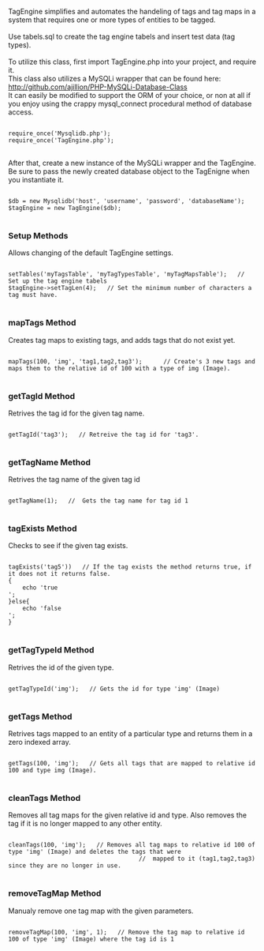 TagEngine simplifies and automates the handeling of tags and tag maps in a system that requires one or more types of entities to be tagged.<br/><br/>
Use tabels.sql to create the tag engine tabels and insert test data (tag types).<br/><br/>
To utilize this class, first import TagEngine.php into your project, and require it.<br/>
This class also utilizes a MySQLi wrapper that can be found here: <a href="http://github.com/ajillion/PHP-MySQLi-Database-Class">http://github.com/ajillion/PHP-MySQLi-Database-Class</a><br/>
It can easily be modified to support the ORM of your choice, or non at all if you enjoy using the crappy mysql_connect procedural method of database access.

<pre>
<code>
require_once('Mysqlidb.php');
require_once('TagEngine.php');
</code>
</pre>

After that, create a new instance of the MySQLi wrapper and the TagEngine.<br/>
Be sure to pass the newly created database object to the TagEnigne when you instantiate it.

<pre>
<code>
$db = new Mysqlidb('host', 'username', 'password', 'databaseName');
$tagEngine = new TagEngine($db);
</code>
</pre>

<h3> Setup Methods</h3>
<p>Allows changing of the default TagEngine settings.</p>
<pre>
<code>
<?php
$tagEngine->setTables('myTagsTable', 'myTagTypesTable', 'myTagMapsTable');   // Set up the tag engine tabels
$tagEngine->setTagLen(4);   // Set the minimum number of characters a tag must have.
</code>
</pre>

<h3> mapTags Method </h3>
<p>Creates tag maps to existing tags, and adds tags that do not exist yet.</p>
<pre>
<code>
<?php
$tagEngine->mapTags(100, 'img', 'tag1,tag2,tag3');		// Create's 3 new tags and maps them to the relative id of 100 with a type of img (Image).
</code>
</pre>

<h3> getTagId Method </h3>
<p>Retrives the tag id for the given tag name.</p>
<pre>
<code>
<?php
$tagEngine->getTagId('tag3');   // Retreive the tag id for 'tag3'.
</code>
</pre>


<h3> getTagName Method </h3>
<p>Retrives the tag name of the given tag id</p>
<pre>
<code>
<?php
$tagEngine->getTagName(1);   //  Gets the tag name for tag id 1
</code>
</pre>

<h3> tagExists Method </h3>
<p>Checks to see if the given tag exists.</p>
<pre>
<code>
<?php
if ($tagEngine->tagExists('tag5'))   // If the tag exists the method returns true, if it does not it returns false.
{
	echo 'true<br/>';
}else{
	echo 'false<br/>';
}
</code>
</pre>

<h3> getTagTypeId Method </h3>
<p>Retrives the id of the given type.</p>
<pre>
<code>
<?php
$tagEngine->getTagTypeId('img');   // Gets the id for type 'img' (Image)
</code>
</pre>

<h3> getTags Method </h3>
<p>Retrives tags mapped to an entity of a particular type and returns them in a zero indexed array.</p>
<pre>
<code>
<?php
$tagEngine->getTags(100, 'img');   // Gets all tags that are mapped to relative id 100 and type img (Image).
</code>
</pre>

<h3> cleanTags Method </h3>
<p>Removes all tag maps for the given relative id and type. Also removes the tag if it is no longer mapped to any other entity.</p>
<pre>
<code>
<?php
$tagEngine->cleanTags(100, 'img');   // Removes all tag maps to relative id 100 of type 'img' (Image) and deletes the tags that were 
                                     //  mapped to it (tag1,tag2,tag3) since they are no longer in use.
</code>
</pre>

<h3> removeTagMap Method </h3>
<p>Manualy remove one tag map with the given parameters.</p>
<pre>
<code>
<?php
$tagEngine->removeTagMap(100, 'img', 1);   // Remove the tag map to relative id 100 of type 'img' (Image) where the tag id is 1
</code>
</pre>